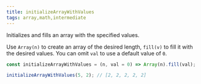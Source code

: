 ```yaml
---
title: initializeArrayWithValues
tags: array,math,intermediate
---
```


Initializes and fills an array with the specified values.

Use `Array(n)` to create an array of the desired length, `fill(v)` to fill it with the desired values.
You can omit `val` to use a default value of `0`.

```js
const initializeArrayWithValues = (n, val = 0) => Array(n).fill(val);
```

```js
initializeArrayWithValues(5, 2); // [2, 2, 2, 2, 2]
```
